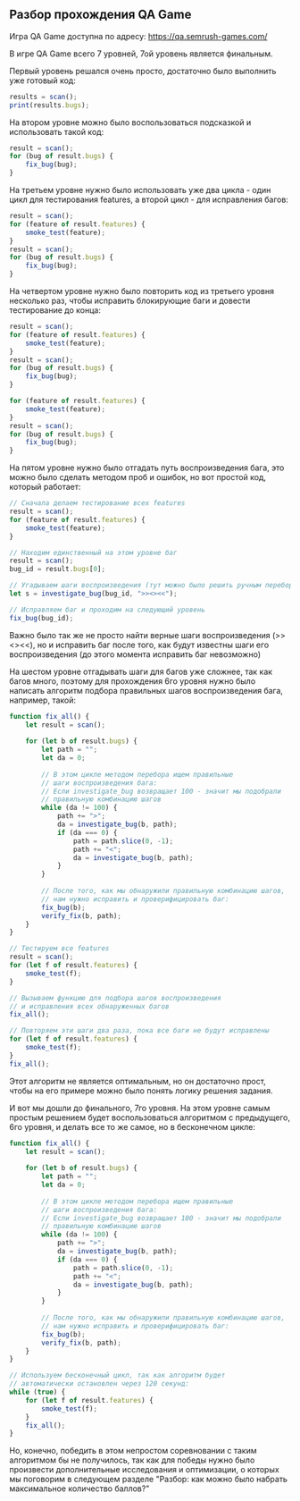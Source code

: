 Разбор прохождения QA Game
--------------------------

Игра QA Game доступна по адресу: https://qa.semrush-games.com/

В игре QA Game всего 7 уровней, 7ой уровень является финальным.


Первый уровень решался очень просто, достаточно было выполнить
уже готовый код:

```javascript
results = scan();
print(results.bugs);
```

На втором уровне можно было воспользоваться подсказкой и 
использовать такой код:

```javascript
result = scan();
for (bug of result.bugs) {
    fix_bug(bug);
}
```

На третьем уровне нужно было использовать уже два цикла - один цикл
для тестирования features, а второй цикл - для исправления багов:

```javascript
result = scan();
for (feature of result.features) {
    smoke_test(feature);
}
result = scan();
for (bug of result.bugs) {
    fix_bug(bug);
}
```

На четвертом уровне нужно было повторить код из третьего уровня
несколько раз, чтобы исправить блокирующие баги и довести тестирование
до конца:

```javascript
result = scan();
for (feature of result.features) {
    smoke_test(feature);
}
result = scan();
for (bug of result.bugs) {
    fix_bug(bug);
}

for (feature of result.features) {
    smoke_test(feature);
}
result = scan();
for (bug of result.bugs) {
    fix_bug(bug);
}
```

На пятом уровне нужно было отгадать путь воспроизведения бага,
это можно было сделать методом проб и ошибок, но вот простой код,
который работает:

```javascript
// Сначала делаем тестирование всех features
result = scan();
for (feature of result.features) {
    smoke_test(feature);
}

// Находим единственный на этом уровне баг
result = scan();
bug_id = result.bugs[0];

// Угадываем шаги воспроизведения (тут можно было решить ручным перебором)
let s = investigate_bug(bug_id, ">><><<");

// Исправляем баг и проходим на следующий уровень
fix_bug(bug_id);
```
Важно было так же не просто найти верные шаги воспроизведения (>><><<), но и исправить 
баг после того, как будут известны шаги его воспроизведения (до этого момента
исправить баг невозможно)

На шестом уровне отгадывать шаги для багов уже сложнее, так как багов много,
поэтому для прохождения 6го уровня нужно было написать алгоритм подбора
правильных шагов воспроизведения бага, например, такой:

```javascript
function fix_all() {
    let result = scan();
    
    for (let b of result.bugs) {
        let path = "";
        let da = 0;
       
        // В этом цикле методом перебора ищем правильные 
        // шаги воспроизведения бага:
        // Если investigate_bug возвращает 100 - значит мы подобрали
        // правильную комбинацию шагов
        while (da != 100) {
            path += ">";
            da = investigate_bug(b, path);
            if (da === 0) {
                path = path.slice(0, -1);
                path += "<";
                da = investigate_bug(b, path);
            }
        }
        
        // После того, как мы обнаружили правильную комбинацию шагов,
        // нам нужно исправить и проверифицировать баг:
        fix_bug(b);
        verify_fix(b, path);
    }
}

// Тестируем все features
result = scan();
for (let f of result.features) {
    smoke_test(f);
}

// Вызываем функцию для подбора шагов воспроизведения
// и исправления всех обнаруженных багов
fix_all();

// Повторяем эти шаги два раза, пока все баги не будут исправлены
for (let f of result.features) {
    smoke_test(f);
}
fix_all();
```

Этот алгоритм не является оптимальным, но он достаточно прост, чтобы на его примере
можно было понять логику решения задания.

И вот мы дошли до финального, 7го уровня. На этом уровне самым простым решением
будет воспользоваться алгоритмом с предыдущего, 6го уровня, и делать все то же самое,
но в бесконечном цикле:

```javascript
function fix_all() {
    let result = scan();
    
    for (let b of result.bugs) {
        let path = "";
        let da = 0;
       
        // В этом цикле методом перебора ищем правильные 
        // шаги воспроизведения бага:
        // Если investigate_bug возвращает 100 - значит мы подобрали
        // правильную комбинацию шагов
        while (da != 100) {
            path += ">";
            da = investigate_bug(b, path);
            if (da === 0) {
                path = path.slice(0, -1);
                path += "<";
                da = investigate_bug(b, path);
            }
        }
        
        // После того, как мы обнаружили правильную комбинацию шагов,
        // нам нужно исправить и проверифицировать баг:
        fix_bug(b);
        verify_fix(b, path);
    }
}

// Используем бесконечный цикл, так как алгоритм будет
// автоматически остановлен через 120 секунд:
while (true) {
    for (let f of result.features) {
        smoke_test(f);
    }
    fix_all();
}
```

Но, конечно, победить в этом непростом соревновании с таким алгоритмом бы не получилось,
так как для победы нужно было произвести дополнительные исследования и оптимизации,
о которых мы поговорим в следующем разделе "Разбор: как можно было набрать максимальное 
количество баллов?"
